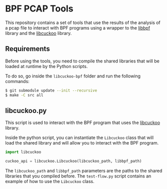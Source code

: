 # BPF PCAP Tools
This repository contains a set of tools that use the results of the analysis of a pcap file to interact with BPF programs using a wrapper to the [libbpf](./libbpf.py) library and the [libcuckoo](https://github.com/sebymiano/cuckoo_hash_bpf/tree/main) library.

## Requirements
Before using the tools, you need to compile the shared libraries that will be loaded at runtime by the Python scripts.

To do so, go inside the `libcuckoo-bpf` folder and run the following commands:

```bash
$ git submodule update --init --recursive
$ make -C src all
```

## libcuckoo.py
This script is used to interact with the BPF program that uses the [libcuckoo](https://github.com/sebymiano/cuckoo_hash_bpf/tree/main) library.

Inside the python script, you can instantiate the `Libcuckoo` class that will load the shared library and will allow you to interact with the BPF program.

```python
import libcuckoo

cuckoo_api = libcuckoo.Libcuckoo(libcuckoo_path, libbpf_path)
```

The `libcuckoo_path` and `libbpf_path` parameters are the paths to the shared libraries that you compiled before.
The `test-flow.py` script contains an example of how to use the `Libcuckoo` class.


